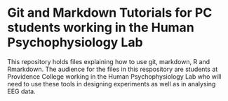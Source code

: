 # Git and Markdown Tutorials for PC students working in the Human Psychophysiology Lab

This repository holds files explaining how to use git, markdown, R and Rmarkdown.  The audience for the files in this respository are students at Providence College working in the Human Psychophysiology Lab who will need to use these tools in designing experiments as well as in analysing EEG data.
